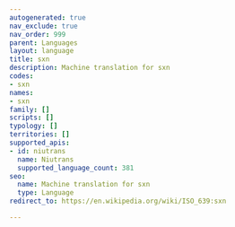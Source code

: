 ```yaml
---
autogenerated: true
nav_exclude: true
nav_order: 999
parent: Languages
layout: language
title: sxn
description: Machine translation for sxn
codes:
- sxn
names:
- sxn
family: []
scripts: []
typology: []
territories: []
supported_apis:
- id: niutrans
  name: Niutrans
  supported_language_count: 381
seo:
  name: Machine translation for sxn
  type: Language
redirect_to: https://en.wikipedia.org/wiki/ISO_639:sxn

---
```


